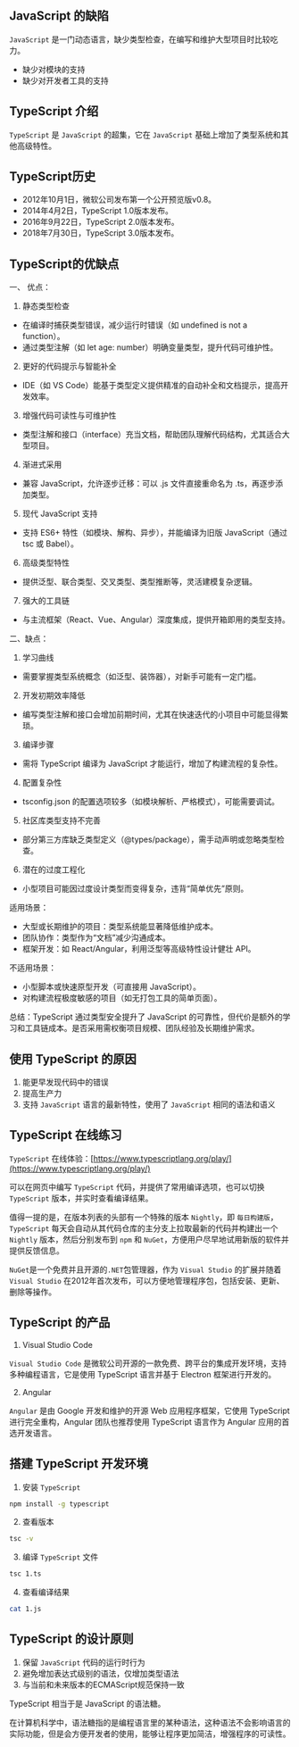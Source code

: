 ## JavaScript 的缺陷
`JavaScript` 是一门动态语言，缺少类型检查，在编写和维护大型项目时比较吃力。
- 缺少对模块的支持
- 缺少对开发者工具的支持



## TypeScript 介绍

`TypeScript` 是 `JavaScript` 的超集，它在 `JavaScript` 基础上增加了类型系统和其他高级特性。

## TypeScript历史
- 2012年10月1日，微软公司发布第一个公开预览版v0.8。
- 2014年4月2日，TypeScript 1.0版本发布。
- 2016年9月22日，TypeScript 2.0版本发布。
- 2018年7月30日，TypeScript 3.0版本发布。


## TypeScript的优缺点
一、 优点：
1. 静态类型检查
- 在编译时捕获类型错误，减少运行时错误（如 undefined is not a function）。
- 通过类型注解（如 let age: number）明确变量类型，提升代码可维护性。

2. 更好的代码提示与智能补全
- IDE（如 VS Code）能基于类型定义提供精准的自动补全和文档提示，提高开发效率。

3. 增强代码可读性与可维护性
- 类型注解和接口（interface）充当文档，帮助团队理解代码结构，尤其适合大型项目。

4. 渐进式采用
- 兼容 JavaScript，允许逐步迁移：可以 .js 文件直接重命名为 .ts，再逐步添加类型。

5. 现代 JavaScript 支持
- 支持 ES6+ 特性（如模块、解构、异步），并能编译为旧版 JavaScript（通过 tsc 或 Babel）。

6. 高级类型特性
- 提供泛型、联合类型、交叉类型、类型推断等，灵活建模复杂逻辑。

7. 强大的工具链
- 与主流框架（React、Vue、Angular）深度集成，提供开箱即用的类型支持。
  
二、缺点：
1. 学习曲线
- 需要掌握类型系统概念（如泛型、装饰器），对新手可能有一定门槛。

2. 开发初期效率降低
- 编写类型注解和接口会增加前期时间，尤其在快速迭代的小项目中可能显得繁琐。

3. 编译步骤
- 需将 TypeScript 编译为 JavaScript 才能运行，增加了构建流程的复杂性。

4. 配置复杂性
- tsconfig.json 的配置选项较多（如模块解析、严格模式），可能需要调试。

5. 社区库类型支持不完善
- 部分第三方库缺乏类型定义（@types/package），需手动声明或忽略类型检查。

6. 潜在的过度工程化
- 小型项目可能因过度设计类型而变得复杂，违背“简单优先”原则。

适用场景：
- 大型或长期维护的项目：类型系统能显著降低维护成本。
- 团队协作：类型作为“文档”减少沟通成本。
- 框架开发：如 React/Angular，利用泛型等高级特性设计健壮 API。

不适用场景：
- 小型脚本或快速原型开发（可直接用 JavaScript）。
- 对构建流程极度敏感的项目（如无打包工具的简单页面）。

总结：TypeScript 通过类型安全提升了 JavaScript 的可靠性，但代价是额外的学习和工具链成本。是否采用需权衡项目规模、团队经验及长期维护需求。
## 使用 TypeScript 的原因
1. 能更早发现代码中的错误
2. 提高生产力
3. 支持 `JavaScript` 语言的最新特性，使用了 `JavaScript` 相同的语法和语义

## TypeScript 在线练习

`TypeScript` 在线体验：[https://www.typescriptlang.org/play/](https://www.typescriptlang.org/play/)

可以在网页中编写 `TypeScript` 代码，并提供了常用编译选项，也可以切换 `TypeScript` 版本，并实时查看编译结果。

值得一提的是，在版本列表的头部有一个特殊的版本 `Nightly`，即 `每日构建版`， `TypeScript` 每天会自动从其代码仓库的主分支上拉取最新的代码并构建出一个 `Nightly` 版本，然后分别发布到 `npm` 和 `NuGet`，方便用户尽早地试用新版的软件并提供反馈信息。

`NuGet`是一个免费并且开源的`.NET`包管理器，作为 `Visual Studio` 的扩展并随着 `Visual Studio` 在2012年首次发布，可以方便地管理程序包，包括安装、更新、删除等操作。


## TypeScript 的产品
1. Visual Studio Code

`Visual Studio Code` 是微软公司开源的一款免费、跨平台的集成开发环境，支持多种编程语言，它是使用 TypeScript 语言并基于 Electron 框架进行开发的。

2. Angular

`Angular` 是由 Google 开发和维护的开源 Web 应用程序框架，它使用 TypeScript 进行完全重构，Angular 团队也推荐使用 TypeScript 语言作为 Angular 应用的首选开发语言。


## 搭建 TypeScript 开发环境

1. 安装 `TypeScript`
```bash
npm install -g typescript
```

2. 查看版本
```bash
tsc -v
```

3. 编译 `TypeScript` 文件
```bash
tsc 1.ts
```

4. 查看编译结果
```bash
cat 1.js
```

## TypeScript 的设计原则
1. 保留 `JavaScript` 代码的运行时行为
2. 避免增加表达式级别的语法，仅增加类型语法
3. 与当前和未来版本的ECMAScript规范保持一致

TypeScript 相当于是 JavaScript 的语法糖。

在计算机科学中，语法糖指的是编程语言里的某种语法，这种语法不会影响语言的实际功能，但是会方便开发者的使用，能够让程序更加简洁，增强程序的可读性。